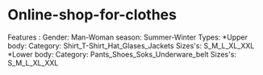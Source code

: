 # Online-shop-for-clothes
Features : 
Gender: Man-Woman
season: Summer-Winter
Types: 
*Upper body:
         Category: Shirt_T-Shirt_Hat_Glases_Jackets 
              Sizes's: S_M_L_XL_XXL
*Lower body:
          Category: Pants_Shoes_Soks_Underware_belt
                 Sizes's: S_M_L_XL_XXL
